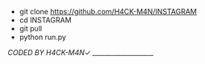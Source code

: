 * git clone https://github.com/H4CK-M4N/INSTAGRAM
* cd INSTAGRAM
* git pull
* python run.py




*CODED BY H4CK-M4N*✓
*___________________*
